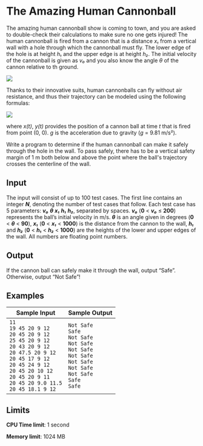# The Amazing Human Cannonball

The amazing human cannonball show is coming to town, and you are asked to double-check their calculations to make sure no one gets injured! The human cannonball is fired from a cannon that is a distance _x₁_ from a vertical wall with a hole through which the cannonball must fly. The lower edge of the hole is at height _h₁_ and the upper edge is at height _h₂_. The initial velocity of the cannonball is given as _v₀_ and you also know the angle _θ_ of the cannon relative to th ground.

![](https://i.imgur.com/s5mF7yV.png)

Thanks to their innovative suits, human cannonballs can fly without air resistance, and thus their trajectory can be modeled using the following formulas:

![](https://i.imgur.com/FtDt0VL.png)

where _x(t)_, _y(t)_ provides the position of a cannon ball at time _t_ that is fired from point (0, 0). _g_ is the acceleration due to gravity (_g_ = 9.81 m/s²).

Write a program to determine if the human cannonball can make it safely through the hole in the wall. To pass safely, there has to be a vertical safety margin of 1 m both below and above the point where the ball's trajectory crosses the centerline of the wall.

## Input

The input will consist of up to 100 test cases. The first line contains an integer _**N**_, denoting the number of test cases that follow. Each test case has 5 parameters: _**v₀**_ _**θ**_ _**x₁**_ _**h₁**_ _**h₂**_, separated by spaces. _**v₀**_ (**0** < _**v₀**_ ≤ **200**) represents the ball’s initial velocity in m/s. _**θ**_ is an angle given in degrees (**0** < _**θ**_ < **90**), _**x₁**_ (**0** < _**x₁**_ < **1000**) is the distance from the cannon to the wall, _**h₁**_ and _**h₂**_ (**0** < _**h₁**_ < _**h₂**_ < **1000**) are the heights of the lower and upper edges of the wall. All numbers are floating point numbers.

## Output

If the cannon ball can safely make it through the wall, output “Safe”. Otherwise, output “Not Safe”!

## Examples

Sample Input | Sample Output
-|-
`11`<br>`19 45 20 9 12`<br>`20 45 20 9 12`<br>`25 45 20 9 12`<br>`20 43 20 9 12`<br>`20 47.5 20 9 12`<br>`20 45 17 9 12`<br>`20 45 24 9 12`<br>`20 45 20 10 12`<br>`20 45 20 9 11`<br>`20 45 20 9.0 11.5`<br>`20 45 18.1 9 12` | `Not Safe`<br>`Safe`<br>`Not Safe`<br>`Not Safe`<br>`Not Safe`<br>`Not Safe`<br>`Not Safe`<br>`Not Safe`<br>`Not Safe`<br>`Safe`<br>`Safe`

## Limits

**CPU Time limit**: 1 second

**Memory limit**: 1024 MB
